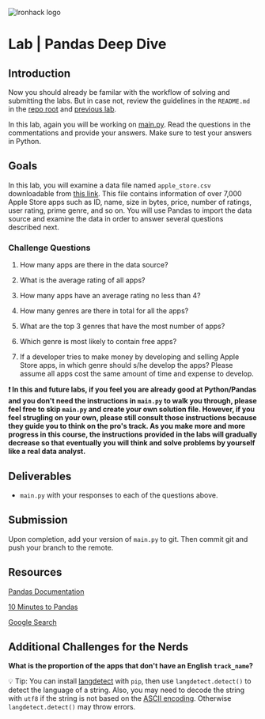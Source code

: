 ![Ironhack logo](https://i.imgur.com/1QgrNNw.png)

# Lab | Pandas Deep Dive

## Introduction

Now you should already be familar with the workflow of solving and submitting the labs. But in case not, review the guidelines in the `README.md` in the [repo root](../..) and [previous lab](../lab-numpy).

In this lab, again you will be working on [main.py](your-code/main.py). Read the questions in the commentations and provide your answers. Make sure to test your answers in Python.

## Goals

In this lab, you will examine a data file named `apple_store.csv` downloadable from [this link](https://s3-eu-west-1.amazonaws.com/ih-materials/uploads/data-static/data/apple_store.csv). This file contains information of over 7,000 Apple Store apps such as ID, name, size in bytes, price, number of ratings, user rating, prime genre, and so on. You will use Pandas to import the data source and examine the data in order to answer several questions described next.

### Challenge Questions

1. How many apps are there in the data source?

1. What is the average rating of all apps?

1. How many apps have an average rating no less than 4?

1. How many genres are there in total for all the apps?

1. What are the top 3 genres that have the most number of apps?

1. Which genre is most likely to contain free apps?

1. If a developer tries to make money by developing and selling Apple Store apps, in which genre should s/he develop the apps? Please assume all apps cost the same amount of time and expense to develop.

**:exclamation: In this and future labs, if you feel you are already good at Python/Pandas and you don't need the instructions in `main.py` to walk you through, please feel free to skip `main.py` and create your own solution file. However, if you feel strugling on your own, please still consult those instructions because they guide you to think on the pro's track. As you make more and more progress in this course, the instructions provided in the labs will gradually decrease so that eventually you will think and solve problems by yourself like a real data analyst.**

## Deliverables

- `main.py` with your responses to each of the questions above.

## Submission

Upon completion, add your version of `main.py` to git. Then commit git and push your branch to the remote.

## Resources

[Pandas Documentation](https://pandas.pydata.org/pandas-docs/stable/api.html)

[10 Minutes to Pandas](https://pandas.pydata.org/pandas-docs/stable/10min.html)

[Google Search](https://www.google.com/search?q=how+to+use+pandas+python)

## Additional Challenges for the Nerds

**What is the proportion of the apps that don't have an English `track_name`?**

:bulb: Tip: You can install [langdetect](https://pypi.org/project/langdetect/) with `pip`, then use `langdetect.detect()` to detect the language of a string. Also, you may need to decode the string with `utf8` if the string is not based on the [ASCII encoding](https://en.wikipedia.org/wiki/ASCII). Otherwise `langdetect.detect()` may throw errors.
